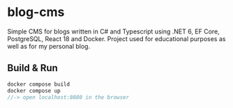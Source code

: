 # blog-cms

Simple CMS for blogs written in C# and Typescript using .NET 6, EF Core, PostgreSQL, React 18 and Docker. Project used for educational purposes as well as for my personal blog.

## Build & Run
```c
docker compose build
docker compose up
//-> open localhost:8080 in the browser
```